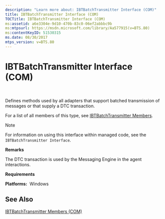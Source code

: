 ```yaml
---
description: "Learn more about: IBTBatchTransmitter Interface (COM)"
title: IBTBatchTransmitter Interface (COM)
TOCTitle: IBTBatchTransmitter Interface (COM)
ms:assetid: a6e3304e-9d10-470b-83c0-06ef2abbbc9b
ms:mtpsurl: https://msdn.microsoft.com/library/Aa577915(v=BTS.80)
ms:contentKeyID: 51530315
ms.date: 08/30/2017
mtps_version: v=BTS.80
---
```


# IBTBatchTransmitter Interface (COM)

 

Defines methods used by all adapters that support batched transmission of messages or that supply a DTC transaction.

For a list of all members of this type, see [IBTBatchTransmitter Members](ibtbatchtransmitter-members-com.md).


> [!NOTE]
> <P>For information on using this interface within managed code, see the <CODE>IBTBatchTransmitter Interface</CODE>.</P>



**Remarks**

The DTC transaction is used by the Messaging Engine in the agent interactions.

**Requirements**

**Platforms:**  Windows

## See Also

[IBTBatchTransmitter Members (COM)](ibtbatchtransmitter-members-com.md)

